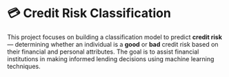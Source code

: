 # 💳 Credit Risk Classification

This project focuses on building a classification model to predict **credit risk** — determining whether an individual is a **good** or **bad** credit risk based on their financial and personal attributes. The goal is to assist financial institutions in making informed lending decisions using machine learning techniques.
